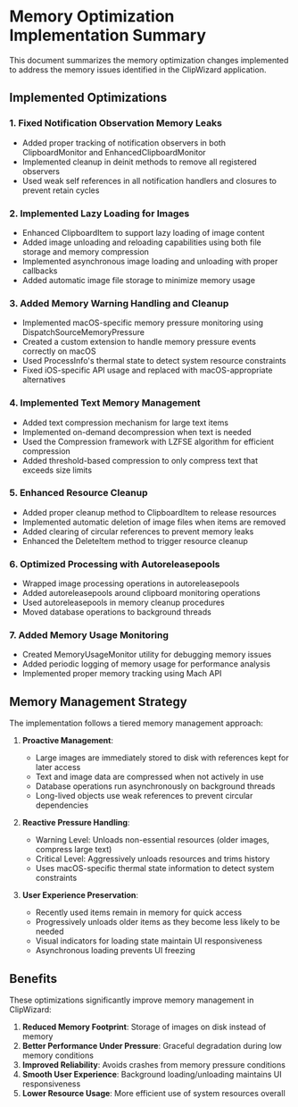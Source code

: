 # Memory Optimization Implementation Summary

This document summarizes the memory optimization changes implemented to address the memory issues identified in the ClipWizard application.

## Implemented Optimizations

### 1. Fixed Notification Observation Memory Leaks

- Added proper tracking of notification observers in both ClipboardMonitor and EnhancedClipboardMonitor
- Implemented cleanup in deinit methods to remove all registered observers
- Used weak self references in all notification handlers and closures to prevent retain cycles

### 2. Implemented Lazy Loading for Images

- Enhanced ClipboardItem to support lazy loading of image content
- Added image unloading and reloading capabilities using both file storage and memory compression
- Implemented asynchronous image loading and unloading with proper callbacks
- Added automatic image file storage to minimize memory usage

### 3. Added Memory Warning Handling and Cleanup

- Implemented macOS-specific memory pressure monitoring using DispatchSourceMemoryPressure
- Created a custom extension to handle memory pressure events correctly on macOS
- Used ProcessInfo's thermal state to detect system resource constraints
- Fixed iOS-specific API usage and replaced with macOS-appropriate alternatives

### 4. Implemented Text Memory Management

- Added text compression mechanism for large text items
- Implemented on-demand decompression when text is needed
- Used the Compression framework with LZFSE algorithm for efficient compression
- Added threshold-based compression to only compress text that exceeds size limits

### 5. Enhanced Resource Cleanup

- Added proper cleanup method to ClipboardItem to release resources
- Implemented automatic deletion of image files when items are removed
- Added clearing of circular references to prevent memory leaks
- Enhanced the DeleteItem method to trigger resource cleanup

### 6. Optimized Processing with Autoreleasepools

- Wrapped image processing operations in autoreleasepools
- Added autoreleasepools around clipboard monitoring operations
- Used autoreleasepools in memory cleanup procedures
- Moved database operations to background threads

### 7. Added Memory Usage Monitoring

- Created MemoryUsageMonitor utility for debugging memory issues
- Added periodic logging of memory usage for performance analysis
- Implemented proper memory tracking using Mach API

## Memory Management Strategy

The implementation follows a tiered memory management approach:

1. **Proactive Management**:
   - Large images are immediately stored to disk with references kept for later access
   - Text and image data are compressed when not actively in use
   - Database operations run asynchronously on background threads
   - Long-lived objects use weak references to prevent circular dependencies

2. **Reactive Pressure Handling**:
   - Warning Level: Unloads non-essential resources (older images, compress large text)
   - Critical Level: Aggressively unloads resources and trims history
   - Uses macOS-specific thermal state information to detect system constraints

3. **User Experience Preservation**:
   - Recently used items remain in memory for quick access
   - Progressively unloads older items as they become less likely to be needed
   - Visual indicators for loading state maintain UI responsiveness
   - Asynchronous loading prevents UI freezing

## Benefits

These optimizations significantly improve memory management in ClipWizard:

1. **Reduced Memory Footprint**: Storage of images on disk instead of memory
2. **Better Performance Under Pressure**: Graceful degradation during low memory conditions
3. **Improved Reliability**: Avoids crashes from memory pressure conditions
4. **Smooth User Experience**: Background loading/unloading maintains UI responsiveness
5. **Lower Resource Usage**: More efficient use of system resources overall
